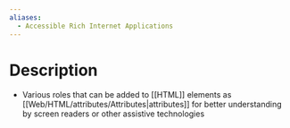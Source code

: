 ```yaml
---
aliases:
  - Accessible Rich Internet Applications
---
```

# Description
- Various roles that can be added to [[HTML]] elements as [[Web/HTML/attributes/Attributes|attributes]] for better understanding by screen readers or other assistive technologies
